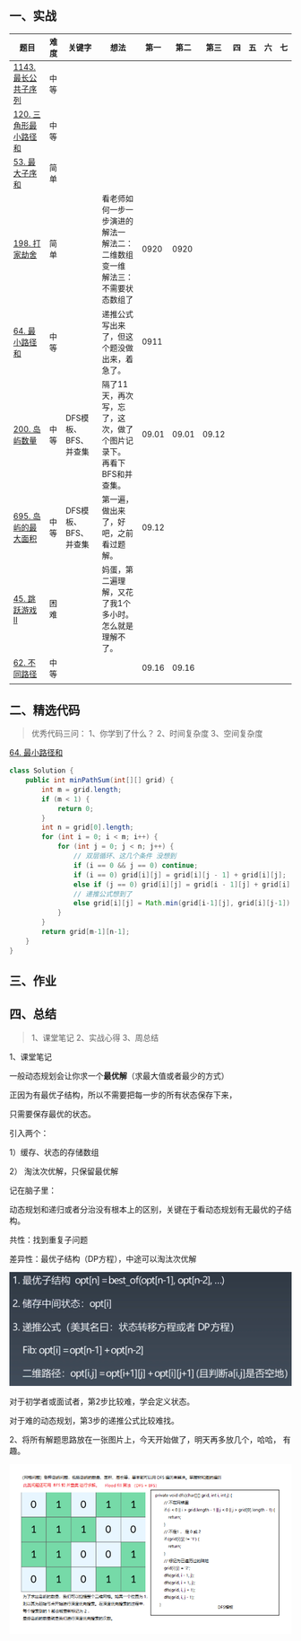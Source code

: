 ## 一、实战

| 题目                                                         | 难度 | 关键字               | 想法                                                         | 第一  | 第二  | 第三  | 四   | 五   | 六   | 七   |
| ------------------------------------------------------------ | ---- | -------------------- | ------------------------------------------------------------ | ----- | ----- | ----- | ---- | ---- | ---- | ---- |
| [1143. 最长公共子序列](https://leetcode-cn.com/problems/longest-common-subsequence/) | 中等 |                      |                                                              |       |       |       |      |      |      |      |
| [120. 三角形最小路径和](https://leetcode-cn.com/problems/triangle/) | 中等 |                      |                                                              |       |       |       |      |      |      |      |
| [53. 最大子序和](https://leetcode-cn.com/problems/maximum-subarray/) | 简单 |                      |                                                              |       |       |       |      |      |      |      |
| [198. 打家劫舍](https://leetcode-cn.com/problems/house-robber/) | 简单 |                      | 看老师如何一步一步演进的<br />解法一<br />解法二：二维数组变一维<br />解法三：不需要状态数组了 | 0920  | 0920  |       |      |      |      |      |
| [64. 最小路径和](https://leetcode-cn.com/problems/minimum-path-sum/) | 中等 |                      | 递推公式写出来了，但这个题没做出来，着急了。                 | 0911  |       |       |      |      |      |      |
| [200. 岛屿数量](https://leetcode-cn.com/problems/number-of-islands/) | 中等 | DFS模板、BFS、并查集 | 隔了11天，再次写，忘了，这次，做了个图片记录下。<br />再看下BFS和并查集。 | 09.01 | 09.01 | 09.12 |      |      |      |      |
| [695. 岛屿的最大面积](https://leetcode-cn.com/problems/max-area-of-island/) | 中等 | DFS模板、BFS、并查集 | 第一遍，做出来了，好吧，之前看过题解。                       | 09.12 |       |       |      |      |      |      |
| [45. 跳跃游戏 II](https://leetcode-cn.com/problems/jump-game-ii/) | 困难 |                      | 妈蛋，第二遍理解，又花了我1个多小时。<br />怎么就是理解不了。 |       |       |       |      |      |      |      |
| [62. 不同路径](https://leetcode-cn.com/problems/unique-paths/) | 中等 |                      |                                                              | 09.16 | 09.16 |       |      |      |      |      |
|                                                              |      |                      |                                                              |       |       |       |      |      |      |      |



## 二、精选代码

> 优秀代码三问：
> 1、你学到了什么？
> 2、时间复杂度
> 3、空间复杂度

[64. 最小路径和](https://leetcode-cn.com/problems/minimum-path-sum/)

```java
class Solution {
    public int minPathSum(int[][] grid) {
        int m = grid.length;
        if (m < 1) {
            return 0;
        }
        int n = grid[0].length;
        for (int i = 0; i < m; i++) {
            for (int j = 0; j < n; j++) {
                // 双层循环、这几个条件 没想到
                if (i == 0 && j == 0) continue;
                if (i == 0) grid[i][j] = grid[i][j - 1] + grid[i][j];
                else if (j == 0) grid[i][j] = grid[i - 1][j] + grid[i][j];
                // 递推公式想到了
                else grid[i][j] = Math.min(grid[i-1][j], grid[i][j-1]) + grid[i][j];
            }
        }
        return grid[m-1][n-1];
    }
}
```



## 三、作业



## 四、总结

> 1、课堂笔记
> 2、实战心得
> 3、周总结

1、课堂笔记

一般动态规划会让你求一个**最优解**（求最大值或者最少的方式）

正因为有最优子结构，所以不需要把每一步的所有状态保存下来，

只需要保存最优的状态。

引入两个：

1）缓存、状态的存储数组

2） 淘汰次优解，只保留最优解

记在脑子里：

动态规划和递归或者分治没有根本上的区别，关键在于看动态规划有无最优的子结构。

共性：找到重复子问题

差异性：最优子结构（DP方程），中途可以淘汰次优解

![](../doc/dp.png)

对于初学者或面试者，第2步比较难，学会定义状态。

对于难的动态规划，第3步的递推公式比较难找。



2、将所有解题思路放在一张图片上，今天开始做了，明天再多放几个，哈哈， 有趣。

![](..\doc\gird.png)

